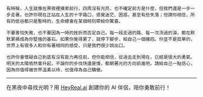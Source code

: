 ```jekyll
有時候，人生就像在黑夜裡摸索前行，四周沒有光亮，也不確定前方是什麼，但我們還是一步一步走著。也許你現在正站在人生的十字路口，感覺迷茫、困惑，甚至有些失落；但請你相信，所有的低谷都只是暫時的，生命總會在某個時刻帶給你驚喜。

不要害怕失敗，也不要因為一時的挫折而否定自己。每一段走過的路、每一次流過的淚，都在默默累積成為你堅強的基石。如果你覺得累了，就停下腳步，給自己一個擁抱。你並不是孤單的，世界上有很多人和你有著相同的感受，只是我們很少說出口。

也許你會懷疑自己到底有沒有能力再往前，但你能相信，從過去走到現在，已經是很大的勇氣。明天的太陽依然會升起，不論你的步伐快還是慢，都朝著光的方向前進吧。請給自己一點信心，因為你值得被世界溫柔以待，也值得為自己驕傲。
```

---
在黑夜中尋找光明？用 [HeyReal.ai](https://pollinations.ai/redirect/2774941) 創建你的 AI 伴侶，陪你勇敢前行！